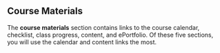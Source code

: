 ## Course Materials

The **course materials** section contains links to the course calendar, checklist, class progress, content, and ePortfolio.  Of these five sections, you will use the calendar and content links the most.  
